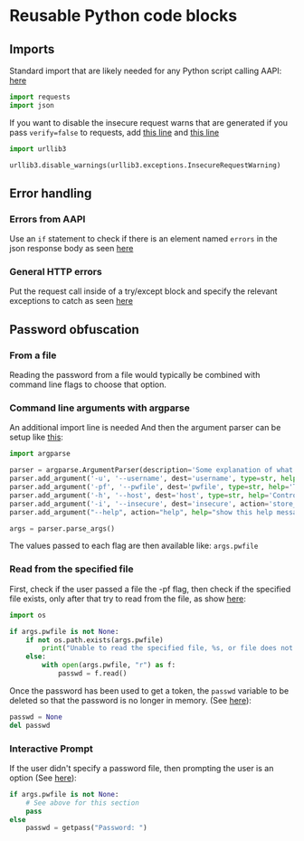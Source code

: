 # Reusable Python code blocks

## Imports
Standard import that are likely needed for any Python script calling AAPI:
[here](./code_blocks.py#L1-2)
```Python
import requests
import json
```

If you want to disable the insecure request warns that are generated if you pass `verify=false` to requests, add [this line](./code_blocks.py#L3) and [this line](./code_blocks.py#L19)
```Python
import urllib3

urllib3.disable_warnings(urllib3.exceptions.InsecureRequestWarning)
```

## Error handling

### Errors from AAPI
Use an `if` statement to check if there is an element named `errors` in the json response body as seen [here](./code_blocks.py#L31-38)

### General HTTP errors
Put the request call inside of a try/except block and specify the relevant exceptions to catch as seen [here](./code_blocks.py#L47-57)

## Password obfuscation

### From a file

Reading the password from a file would typically be combined with command line flags to choose that option.

### Command line arguments with argparse

An additional import line is needed And then the argument parser can be setup like [this](./code_blocks.py#L7-14):
```Python
import argparse

parser = argparse.ArgumentParser(description='Some explanation of what the python script does')
parser.add_argument('-u', '--username', dest='username', type=str, help='Username to login to Control-M/Enterprise Manager')
parser.add_argument('-pf', '--pwfile', dest='pwfile', type=str, help='The file that contains the password to login to Control-M/Enterprise Manager')
parser.add_argument('-h', '--host', dest='host', type=str, help='Control-M/Enterprise Manager hostname')
parser.add_argument('-i', '--insecure', dest='insecure', action='store_const', const=True, help='Disable SSL Certification Verification')
parser.add_argument("--help", action="help", help="show this help message and exit")

args = parser.parse_args()
```

The values passed to each flag are then available like: `args.pwfile`

### Read from the specified file

First, check if the user passed a file the -pf flag, then check if the specified file exists, only after that try to read from the file, as show [here](./code_blocks.py#L21-26):
```Python
import os

if args.pwfile is not None:
    if not os.path.exists(args.pwfile)
        print("Unable to read the specified file, %s, or file does not exist." % args.pwfile)
    else:
        with open(args.pwfile, "r") as f:
            passwd = f.read()
```

Once the password has been used to get a token, the `passwd` variable to be deleted so that the password is no longer in memory. (See [here](./code_blocks.py#L41-42)):
```python
passwd = None
del passwd
```

### Interactive Prompt
If the user didn't specify a password file, then prompting the user is an option (See [here](./code_blocks.py#L27-28)):
```Python
if args.pwfile is not None:
    # See above for this section
    pass
else
    passwd = getpass("Password: ")
```
